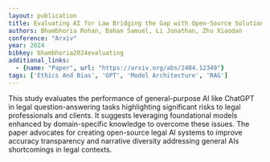 ```yaml
---
layout: publication
title: Evaluating AI for Law Bridging the Gap with Open-Source Solutions
authors: Bhambhoria Rohan, Dahan Samuel, Li Jonathan, Zhu Xiaodan
conference: "Arxiv"
year: 2024
bibkey: bhambhoria2024evaluating
additional_links:
  - {name: "Paper", url: "https://arxiv.org/abs/2404.12349"}
tags: ['Ethics And Bias', 'GPT', 'Model Architecture', 'RAG']
---
```

This study evaluates the performance of general-purpose AI like ChatGPT in legal question-answering tasks highlighting significant risks to legal professionals and clients. It suggests leveraging foundational models enhanced by domain-specific knowledge to overcome these issues. The paper advocates for creating open-source legal AI systems to improve accuracy transparency and narrative diversity addressing general AIs shortcomings in legal contexts.
